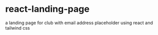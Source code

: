 # react-landing-page
a landing page for club with email address placeholder using react and tailwind css
